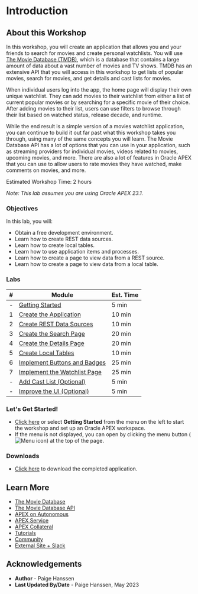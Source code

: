 # Introduction
## About this Workshop
In this workshop, you will create an application that allows you and your friends to search for movies and create personal watchlists. You will use [The Movie Database (TMDB)](https://www.themoviedb.org/), which is a database that contains a large amount of data about a vast number of movies and TV shows. TMDB has an extensive API that you will access in this workshop to get lists of popular movies, search for movies, and get details and cast lists for movies.

When individual users log into the app, the home page will display their own unique watchlist. They can add movies to their watchlist from either a list of current popular movies or by searching for a specific movie of their choice. After adding movies to their list, users can use filters to browse through their list based on watched status, release decade, and runtime. 

While the end result is a simple version of a movies watchlist application, you can continue to build it out far past what this workshop takes you through, using many of the same concepts you will learn. The Movie Database API has a lot of options that you can use in your application, such as streaming providers for individual movies, videos related to movies, upcoming movies, and more. There are also a lot of features in Oracle APEX that you can use to allow users to rate movies they have watched, make comments on movies, and more.

Estimated Workshop Time: 2 hours

*Note: This lab assumes you are using Oracle APEX 23.1.*

### Objectives
In this lab, you will:  
- Obtain a free development environment.  
- Learn how to create REST data sources.  
- Learn how to create local tables.  
- Learn how to use application items and processes.  
- Learn how to create a page to view data from a REST source.  
- Learn how to create a page to view data from a local table.  

### Labs

| # | Module | Est. Time |
| --- | --- | --- |
| - | [Getting Started](?lab=1-sign-up-apex) | 5 min |
| 1 | [Create the Application](?lab=create-app) | 10 min |
| 2 | [Create REST Data Sources](?lab=creating-rest-sources) | 10 min |
| 3 | [Create the Search Page](?lab=creating-movie-search-page) | 20 min |
| 4 | [Create the Details Page](?lab=creating-movie-details-page) | 20 min |
| 5 | [Create Local Tables](?lab=creating-tables) | 10 min |
| 6 | [Implement Buttons and Badges](?lab=creating-buttons-badges) | 25 min |
| 7 | [Implement the Watchlist Page](?lab=implementing-watchlist-page) | 25 min |
| - | [Add Cast List (Optional)](?lab=adding-cast-list) | 5 min |
| - | [Improve the UI (Optional)](?lab=improving-watchlist-page) | 5 min |

### **Let's Get Started!**

- [Click here](?lab=1-sign-up-apex) or select **Getting Started** from the menu on the left to start the workshop and set up an Oracle APEX workspace.
- If the menu is not displayed, you can open by clicking the menu button (![Menu icon](./images/menu-button.png)) at the top of the page.

### Downloads

- [Click here](https://objectstorage.us-ashburn-1.oraclecloud.com/p/Ei1_2QRw4M8tQpk59Qhao2JCvEivSAX8MGB9R6PfHZlqNkpkAcnVg4V3-GyTs1_t/n/c4u04/b/livelabsfiles/o/oci-library/build-movies-watchlist-app-using-apex/movies-watchlist-231.sql) to download the completed application.

## Learn More

- [The Movie Database](https://www.themoviedb.org/)
- [The Movie Database API](https://developers.themoviedb.org/3/)
- [APEX on Autonomous](https://apex.oracle.com/autonomous)
- [APEX Service](https://apex.oracle.com/en/platform/apex-service/)
- [APEX Collateral](https://apex.oracle.com)
- [Tutorials](https://apex.oracle.com/en/learn/tutorials)
- [Community](https://apex.oracle.com/community)
- [External Site + Slack](http://apex.world)

## Acknowledgements

- **Author** - Paige Hanssen
- **Last Updated By/Date** - Paige Hanssen, May 2023
